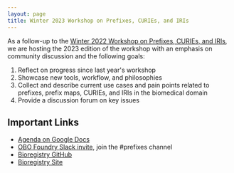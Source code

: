 ```yaml
---
layout: page
title: Winter 2023 Workshop on Prefixes, CURIEs, and IRIs
---
```


As a follow-up to the [Winter 2022 Workshop on Prefixes, CURIEs, and IRIs](WPCI2022.md),
we are hosting the 2023 edition of the workshop with an emphasis on community discussion
and the following goals:

1. Reflect on progress since last year's workshop
2. Showcase new tools, workflow, and philosophies
3. Collect and describe current use cases and pain points related to prefixes, prefix maps, CURIEs, and IRIs in the
   biomedical domain
4. Provide a discussion forum on key issues

## Important Links

- [Agenda on Google Docs](https://bit.ly/wpci2023)
- [OBO Foundry Slack invite](https://obo-communitygroup.slack.com/archives/C023P0Z304T), join the #prefixes channel
- [Bioregistry GitHub](https://github.com/biopragmatics/bioregistry)
- [Bioregistry Site](https://bioregistry.io)
